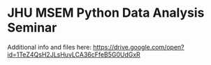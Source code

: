 # JHU MSEM Python Data Analysis Seminar

Additional info and files here: https://drive.google.com/open?id=1TeZ4QsH2JLsHuvLCA36cFfeB5G0UdGxR
